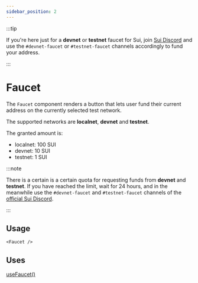 ```yaml
---
sidebar_position: 2
---
```


:::tip

If you're here just for a **devnet** or **testnet** faucet for Sui, join [Sui Discord](https://discord.gg/sui) and use the `#devnet-faucet` or `#testnet-faucet` channels accordingly to fund your address.

:::

# Faucet

The `Faucet` component renders a button that lets user fund their current address on the currently selected test network.

The supported networks are **localnet**, **devnet** and **testnet**.

The granted amount is:
- localnet: 100 SUI
- devnet: 10 SUI
- testnet: 1 SUI

:::note

There is a certain is a certain quota for requesting funds from **devnet** and **testnet**. 
If you have reached the limit, wait for 24 hours, and in the meanwhile use the `#devnet-faucet` and `#testnet-faucet` channels of the [official Sui Discord](https://discord.gg/sui).

:::

## Usage

```tsx title="MyComponent.tsx"
<Faucet />
```

## Uses

[useFaucet()](../hooks/useFaucet.md)
